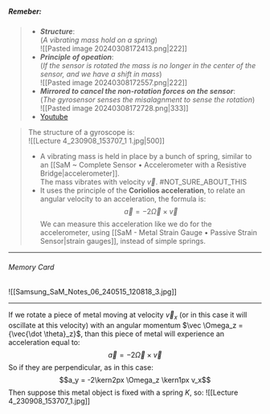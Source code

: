 ##### ***Remeber***:

> - ***Structure***:<br>(_A vibrating mass hold on a spring_)<br>![[Pasted image 20240308172413.png|222]]
> - ***Principle of opeation***:<br>(_If the sensor is rotated the mass is no longer in the center of the sensor, and we have a shift in mass_)<br>![[Pasted image 20240308172557.png|222]]
> - ***Mirrored to cancel the non-rotation forces on the sensor***:<br>(_The gyrosensor senses the misalagnment to sense the rotation_)<br>![[Pasted image 20240308172728.png|333]]
> - [Youtube](https://www.youtube.com/watch?v=gL7H_v4mCok)

> The structure of a gyroscope is:<br>![[Lecture 4_230908_153707_1 1.jpg|500]]
> - A vibrating mass is held in place by a bunch of spring, similar to an [[SaM ~ Complete Sensor • Accelerometer with a Resistive Bridge|accelerometer]].<br>The mass vibrates with velocity $\vec v$. #NOT_SURE_ABOUT_THIS 
> - It uses the principle of the **Coriolios acceleration**, to relate an angular velocity to an acceleration, the formula is:$$\vec a = -2\vec \Omega \times \vec v$$We can measure this acceleration like we do for the accelerometer, using [[SaM - Metal Strain Gauge • Passive Strain Sensor|strain gauges]], instead of simple springs.

---
###### Memory Card
![[Samsung_SaM_Notes_06_240515_120818_3.jpg]]

---
If we rotate a piece of metal moving at velocity $\vec v_x$ (or in this case it will oscillate at this velocity) with an angular momentum $\vec \Omega_z = {\vec{\dot \theta}_z}$, than this piece of metal will experience an acceleration equal to:$$\vec a = -2\vec \Omega \times \vec v$$
So if they are perpendicular, as in this case:$$a_y = -2\kern2px \Omega_z \kern1px  v_x$$
Then suppose this metal object is fixed with a spring $K$, so:
![[Lecture 4_230908_153707_1.jpg]]

